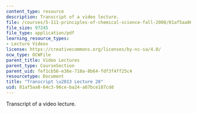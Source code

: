```yaml
---
content_type: resource
description: Transcript of a video lecture.
file: /courses/5-111-principles-of-chemical-science-fall-2008/81af5aa064c396ceba24a87bce187cdd_5-111F08-L28.pdf
file_size: 97245
file_type: application/pdf
learning_resource_types:
- Lecture Videos
license: https://creativecommons.org/licenses/by-nc-sa/4.0/
ocw_type: OCWFile
parent_title: Video Lectures
parent_type: CourseSection
parent_uid: fef1cb56-e36e-710a-8b64-fdf3f4ff25c4
resourcetype: Document
title: "Transcript \u2013 Lecture 28"
uid: 81af5aa0-64c3-96ce-ba24-a87bce187cdd
---
```

Transcript of a video lecture.